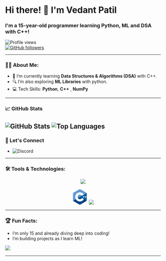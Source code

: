 # Hi there! 👋 I'm Vedant Patil 

### I'm a 15-year-old programmer learning Python, ML and DSA with C++!

![Profile views](https://komarev.com/ghpvc/?username=Vedant0109&color=blue)  
[![GitHub followers](https://img.shields.io/github/followers/Vedant0109?label=Follow&style=social)](https://github.com/Vedant0109)

---

### 👨‍💻 About Me:
- 🌱 I’m currently learning **Data Structures & Algorithms (DSA)** with C++.
- 🔍 I’m also exploring **ML Libraries** with python.
- 💻 Tech Skills: **Python**, **C++** , **NumPy**

---

### 📈 GitHub Stats
![GitHub Stats](https://github-readme-stats.vercel.app/api?username=Vedant0109&show_icons=true&theme=radical)
![Top Languages](https://github-readme-stats.vercel.app/api/top-langs/?username=Vedant0109&layout=compact&theme=dark&langs_count=10)
---

### 🔗 Let's Connect
- ![Discord](https://img.shields.io/badge/Discord-vedant__0109-7289DA?style=flat&logo=discord&logoColor=white)

---

### 🛠️ Tools & Technologies:
<p align="center">
    <a href="https://github.com/Vedant0109/skill-icons">
        <img src="https://go-skill-icons.vercel.app/api/icons?i=python,html,android,replit,neovim,vim&perline=7" />
    </a>
</p>

<p align="center">
    <!-- C++ and Termux with correct logos -->
    <img src="https://raw.githubusercontent.com/devicons/devicon/master/icons/cplusplus/cplusplus-original.svg" width="50" height="50" />
    <img src="https://img.shields.io/badge/-Termux-2B2B2B?style=flat&logo=https://raw.githubusercontent.com/termux/termux.github.io/master/assets/img/termux_logo.svg&logoColor=white" />
</p>

---

### 🏆 Fun Facts:
- I’m only 15 and already diving deep into coding!
- I’m building projects as I learn ML!

<img width="49%" src="https://github-readme-activity-graph.vercel.app/graph?username=Vedant0109&theme=vue">

---
